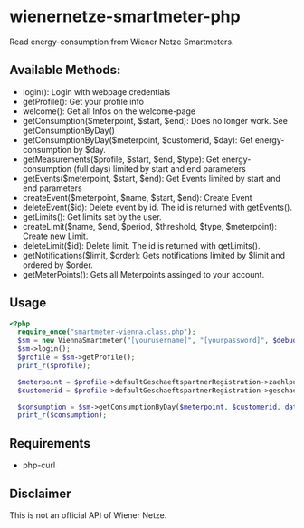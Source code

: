 # wienernetze-smartmeter-php
Read energy-consumption from Wiener Netze Smartmeters.

## Available Methods: 

- login(): Login with webpage credentials
- getProfile(): Get your profile info
- welcome(): Get all Infos on the welcome-page
- getConsumption($meterpoint, $start, $end): Does no longer work. See getConsumptionByDay()
- getConsumptionByDay($meterpoint, $customerid, $day): Get energy-consumption by $day.
- getMeasurements($profile, $start, $end, $type): Get energy-consumption (full days) limited by start and end parameters
- getEvents($meterpoint, $start, $end): Get Events limited by start and end parameters
- createEvent($meterpoint, $name, $start, $end): Create Event
- deleteEvent($id): Delete event by id. The id is returned with getEvents().
- getLimits(): Get limits set by the user.
- createLimit($name, $end, $period, $threshold, $type, $meterpoint): Create new Limit.
- deleteLimit($id): Delete limit. The id is returned with getLimits().
- getNotifications($limit, $order): Gets notifications limited by $limit and ordered by $order.
- getMeterPoints(): Gets all Meterpoints assinged to your account.

## Usage
```php
<?php 
  require_once("smartmeter-vienna.class.php");
  $sm = new ViennaSmartmeter("[yourusername]", "[yourpassword]", $debug=false);
  $sm->login();
  $profile = $sm->getProfile();
  print_r($profile);

  $meterpoint = $profile->defaultGeschaeftspartnerRegistration->zaehlpunkt;
  $customerid = $profile->defaultGeschaeftspartnerRegistration->geschaeftspartner;

  $consumption = $sm->getConsumptionByDay($meterpoint, $customerid, date("Y-m-d"));
  print_r($consumption);

```
## Requirements
- php-curl

## Disclaimer
This is not an official API of Wiener Netze.
